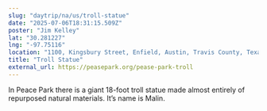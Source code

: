 ```yaml
---
slug: "daytrip/na/us/troll-statue"
date: "2025-07-06T18:31:15.509Z"
poster: "Jim Kelley"
lat: "30.281227"
lng: "-97.75116"
location: "1100, Kingsbury Street, Enfield, Austin, Travis County, Texas, 78703, United States"
title: "Troll Statue"
external_url: https://peasepark.org/pease-park-troll
---
```

In Peace Park there is a giant 18-foot troll statue made almost entirely of repurposed natural materials.  It’s name is Malin.